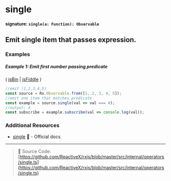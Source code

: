 # single

#### signature: `single(a: Function): Observable`

## Emit single item that passes expression.

### Examples

##### Example 1: Emit first number passing predicate

( [jsBin](http://jsbin.com/solecibuza/1/edit?js,console) |
[jsFiddle](https://jsfiddle.net/btroncone/26r5y90s/) )

```js
//emit (1,2,3,4,5)
const source = Rx.Observable.from([1, 2, 3, 4, 5]);
//emit one item that matches predicate
const example = source.single(val => val === 4);
//output: 4
const subscribe = example.subscribe(val => console.log(val));
```

### Additional Resources

* [single](http://reactivex.io/rxjs/class/es6/Observable.js~Observable.html#instance-method-single)
  :newspaper: - Official docs

---

> :file_folder: Source Code:
> [https://github.com/ReactiveX/rxjs/blob/master/src/internal/operators/single.ts](https://github.com/ReactiveX/rxjs/blob/master/src/internal/operators/single.ts)
